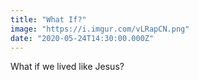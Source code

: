```yaml
---
title: "What If?"
image: "https://i.imgur.com/vLRapCN.png"
date: "2020-05-24T14:30:00.000Z"
---
```

What if we lived like Jesus?